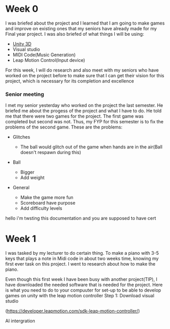 # Week 0
I was briefed about the project and I learned that I am going to make games and improve on existing ones that my seniors have already made for my Final year project.
 I was also briefed of what things I will be using:
 * [Unity 3D](https://unity3d.com/get-unity/download/archive)
 * Visual studio
 * MIDI Code(Music Generation)
 * Leap Motion Control(Input device)

For this week, I will do research and also meet with my seniors who have worked on the project before to make sure that I can get their vision for this project, which is necessary for its completion and excellence

### Senior meeting
I met my senior yesterday who worked on the project the last semester. He briefed me about the progess of the project and what I have to do. He told me that there were two games for the project. The first game was completed but second was not. Thus, my FYP for this semester is to fix the problems of the second game.
These are the problems:
* Glitches
	* The ball would glitch out of the game when hands are in the air(Ball doesn't respawn during this)

* Ball       
	* Bigger
	* Add weight

* General
	* Make the game more fun
	* Scoreboard have purpose
	* Add difficulty levels

hello i'm twsting this documentation and you  are supposed to have cert
# Week 1
I was tasked by my lecturer to do certain thing. To make a piano with 3-5 keys that plays a note in Midi code in about two weeks time, knowing my first ever task on this project. I went to research about how to make the piano.

Even though this first week I have been busy with another project(TIP), I have downloaded the needed software that is needed for the project.
Here is what you need to do to your compuuter for set-up to be able to develop games on unity with the leap motion controller
Step 1: Download visual studio 


(https://developer.leapmotion.com/sdk-leap-motion-controller/)

AI intergration
<!--stackedit_data:
eyJoaXN0b3J5IjpbLTEyODMwODk3NTUsLTEyMjAxNjQ3ODksND
cyMzMxMzU1LDk0MDYzOTMyOSwxMzI2NTAxNzU0LC0xNjY5MzIz
NDA3LC00NDgyNTQwNDcsLTk3OTIyMjU3NywtODgzNjQwMSwtMT
Q3MTcwMDI1NSwtNjU4NjQ5NTUyLC0yMDA1Njc1MzgxLC0xOTQ4
NTY4MjQ4LDQ2Mzk3NDQsNTc0OTMxNTQyLDU3MTgxNTM3N119
-->